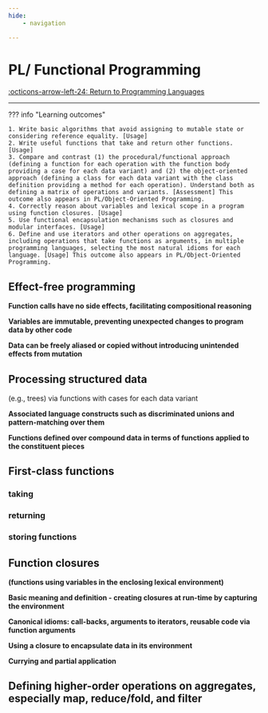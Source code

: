 ```yaml
---
hide:
    - navigation

---
```

# PL/ Functional Programming

[:octicons-arrow-left-24: Return to Programming Languages](/Bodies-of-Knowledge/Programming-Languages/)

---

??? info "Learning outcomes"

    1. Write basic algorithms that avoid assigning to mutable state or considering reference equality. [Usage]
    2. Write useful functions that take and return other functions. [Usage]
    3. Compare and contrast (1) the procedural/functional approach (defining a function for each operation with the function body providing a case for each data variant) and (2) the object-oriented approach (defining a class for each data variant with the class definition providing a method for each operation). Understand both as defining a matrix of operations and variants. [Assessment] This outcome also appears in PL/Object-Oriented Programming.
    4. Correctly reason about variables and lexical scope in a program using function closures. [Usage]
    5. Use functional encapsulation mechanisms such as closures and modular interfaces. [Usage]
    6. Define and use iterators and other operations on aggregates, including operations that take functions as arguments, in multiple programming languages, selecting the most natural idioms for each language. [Usage] This outcome also appears in PL/Object-Oriented Programming.

## Effect-free programming

**Function calls have no side effects, facilitating compositional reasoning**

**Variables are immutable, preventing unexpected changes to program data by other code**

**Data can be freely aliased or copied without introducing unintended effects from mutation**

## Processing structured data

 (e.g., trees) via functions with cases for each data variant

**Associated language constructs such as discriminated unions and pattern-matching over them**

**Functions defined over compound data in terms of functions applied to the constituent pieces**
## First-class functions

### taking

### returning

### storing functions

## Function closures

**(functions using variables in the enclosing lexical environment)**

**Basic meaning and definition - creating closures at run-time by capturing the environment**

**Canonical idioms: call-backs, arguments to iterators, reusable code via function arguments**

**Using a closure to encapsulate data in its environment**

**Currying and partial application**

## Defining higher-order operations on aggregates, especially map, reduce/fold, and filter